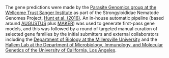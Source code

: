 [//]: # (Created by ./bin/manage_files.pl from ./species/Strongyloides_stercoralis/PRJEB528/Strongyloides_stercoralis_PRJEB528.annotation.html on Thu Jun 11 13:45:56 2020)
The gene predictions were made by the [Parasite Genomics group at the Wellcome Trust Sanger Institute](http://www.sanger.ac.uk/research/projects/parasitegenomics/) as part of the Strongyloididae Nematode Genomes Project, [Hunt et al. (2016)](http://europepmc.org/abstract/MED/26829753). An in-house automatic pipeline (based around [AUGUSTUS](http://europepmc.org/abstract/MED/15215400) plus [MAKER](http://europepmc.org/abstract/MED/22192575)) was used to generate first-pass gene models, and this was followed by a round of targeted manual curation of selected gene families by the initial submitters and external collaborators including the [Department of Biology at the Millersville University](https://www.millersville.edu/biology/index.php) and the [Hallem Lab at the Department of Microbiology, Immunology, and Molecular Genetics of the University of California, Los Angeles](https://www.hallemlab.com/).
